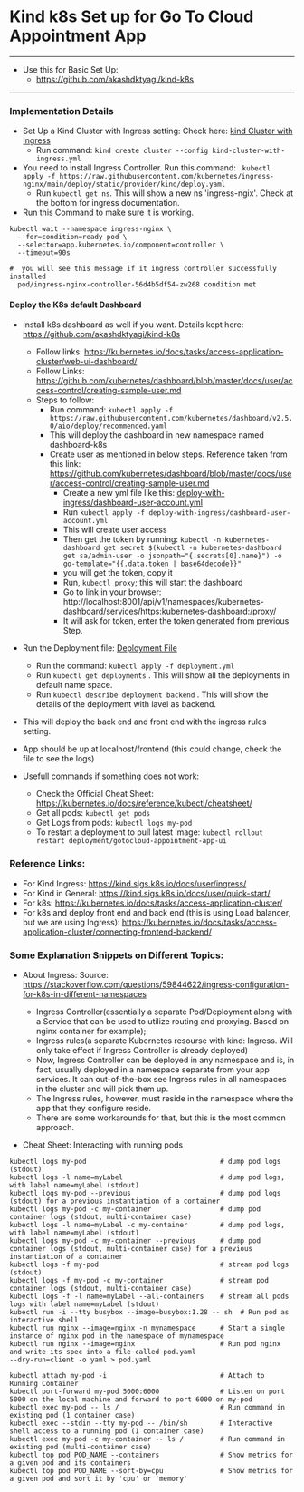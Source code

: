 # Kind k8s Set up for Go To Cloud Appointment App
---

* Use this for Basic Set Up:
    * https://github.com/akashdktyagi/kind-k8s
---

### Implementation Details
* Set Up a Kind Cluster with Ingress setting: Check here: [kind Cluster with Ingress](deploy-with-ingress/kind-cluster-with-ingress.yml)
  * Run command: ```kind create cluster --config kind-cluster-with-ingress.yml```
* You need to install Ingress Controller. Run this command: ``` kubectl apply -f https://raw.githubusercontent.com/kubernetes/ingress-nginx/main/deploy/static/provider/kind/deploy.yaml``` 
  * Run ```kubectl get ns```. This will show a new ns 'ingress-ngix'. Check at the bottom for ingress documentation.
* Run this Command to make sure it is working.
```shell
kubectl wait --namespace ingress-nginx \
  --for=condition=ready pod \
  --selector=app.kubernetes.io/component=controller \
  --timeout=90s
  
#  you will see this message if it ingress controller successfully installed
  pod/ingress-nginx-controller-56d4b5df54-zw268 condition met
```
#### Deploy the K8s default Dashboard
* Install k8s dashboard as well if you want. Details kept here: https://github.com/akashdktyagi/kind-k8s

  * Follow links: https://kubernetes.io/docs/tasks/access-application-cluster/web-ui-dashboard/
  * Follow Links: https://github.com/kubernetes/dashboard/blob/master/docs/user/access-control/creating-sample-user.md
  * Steps to follow:
    * Run command: ```kubectl apply -f https://raw.githubusercontent.com/kubernetes/dashboard/v2.5.0/aio/deploy/recommended.yaml```
    * This will deploy the dashboard in new namespace named dashboard-k8s 
    * Create user as mentioned in below steps. Reference taken from this link: https://github.com/kubernetes/dashboard/blob/master/docs/user/access-control/creating-sample-user.md
      * Create a new yml file like this: [deploy-with-ingress/dashboard-user-account.yml](deploy-with-ingress/dashboard-user-account.yml)
      * Run ```kubectl apply -f deploy-with-ingress/dashboard-user-account.yml```
      * This will create user access
      * Then get the token by running: ```kubectl -n kubernetes-dashboard get secret $(kubectl -n kubernetes-dashboard get sa/admin-user -o jsonpath="{.secrets[0].name}") -o go-template="{{.data.token | base64decode}}"```
      * you will get the token, copy it
      * Run, ```kubectl proxy```; this will start the dashboard
      * Go to link in your browser: http://localhost:8001/api/v1/namespaces/kubernetes-dashboard/services/https:kubernetes-dashboard:/proxy/
      * It will ask for token, enter the token generated from previous Step.

* Run the Deployment file: [Deployment File](deploy-with-ingress/deployment.yml)
  * Run the command: ```kubectl apply -f deployment.yml```
  * Run ```kubectl get deployments```  . This will show all the deployments in default name space.
  * Run ```kubectl describe deployment backend``` . This will show the details of the deployment with lavel as backend.
* This will deploy the back end and front end with the ingress rules setting.
* App should be up at localhost/frontend (this could change, check the file to see the logs)

* Usefull commands if something does not work:
  * Check the Official Cheat Sheet: https://kubernetes.io/docs/reference/kubectl/cheatsheet/
  * Get all pods: ```kubectl get pods```
  * Get Logs from pods: ```kubectl logs my-pod```
  * To restart a deployment to pull latest image: ```kubectl rollout restart deployment/gotocloud-appointment-app-ui```

### Reference Links:

* For Kind Ingress: https://kind.sigs.k8s.io/docs/user/ingress/
* For Kind in General: https://kind.sigs.k8s.io/docs/user/quick-start/
* For k8s: https://kubernetes.io/docs/tasks/access-application-cluster/
* For k8s and deploy front end and back end (this is using Load balancer, but we are using Ingress): https://kubernetes.io/docs/tasks/access-application-cluster/connecting-frontend-backend/ 

### Some Explanation Snippets on Different Topics:

* About Ingress: Source: https://stackoverflow.com/questions/59844622/ingress-configuration-for-k8s-in-different-namespaces
  * Ingress Controller(essentially a separate Pod/Deployment along with a Service that can be used to utilize routing and proxying. Based on nginx container for example);
  * Ingress rules(a separate Kubernetes resourse with kind: Ingress. Will only take effect if Ingress Controller is already deployed)
  * Now, Ingress Controller can be deployed in any namespace and is, in fact, usually deployed in a namespace separate from your app services. It can out-of-the-box see Ingress rules in all namespaces in the cluster and will pick them up.
  * The Ingress rules, however, must reside in the namespace where the app that they configure reside.
  * There are some workarounds for that, but this is the most common approach.
  
* Cheat Sheet: Interacting with running pods
```shell
kubectl logs my-pod                                 # dump pod logs (stdout)
kubectl logs -l name=myLabel                        # dump pod logs, with label name=myLabel (stdout)
kubectl logs my-pod --previous                      # dump pod logs (stdout) for a previous instantiation of a container
kubectl logs my-pod -c my-container                 # dump pod container logs (stdout, multi-container case)
kubectl logs -l name=myLabel -c my-container        # dump pod logs, with label name=myLabel (stdout)
kubectl logs my-pod -c my-container --previous      # dump pod container logs (stdout, multi-container case) for a previous instantiation of a container
kubectl logs -f my-pod                              # stream pod logs (stdout)
kubectl logs -f my-pod -c my-container              # stream pod container logs (stdout, multi-container case)
kubectl logs -f -l name=myLabel --all-containers    # stream all pods logs with label name=myLabel (stdout)
kubectl run -i --tty busybox --image=busybox:1.28 -- sh  # Run pod as interactive shell
kubectl run nginx --image=nginx -n mynamespace      # Start a single instance of nginx pod in the namespace of mynamespace
kubectl run nginx --image=nginx                     # Run pod nginx and write its spec into a file called pod.yaml
--dry-run=client -o yaml > pod.yaml

kubectl attach my-pod -i                            # Attach to Running Container
kubectl port-forward my-pod 5000:6000               # Listen on port 5000 on the local machine and forward to port 6000 on my-pod
kubectl exec my-pod -- ls /                         # Run command in existing pod (1 container case)
kubectl exec --stdin --tty my-pod -- /bin/sh        # Interactive shell access to a running pod (1 container case) 
kubectl exec my-pod -c my-container -- ls /         # Run command in existing pod (multi-container case)
kubectl top pod POD_NAME --containers               # Show metrics for a given pod and its containers
kubectl top pod POD_NAME --sort-by=cpu              # Show metrics for a given pod and sort it by 'cpu' or 'memory'
```